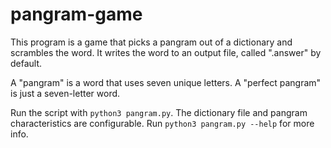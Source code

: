 # pangram-game
This program is a game that picks a pangram out of a dictionary and scrambles
the word. It writes the word to an output file, called ".answer" by default.

A "pangram" is a word that uses seven unique letters.
A "perfect pangram" is just a seven-letter word.

Run the script with `python3 pangram.py`.
The dictionary file and pangram characteristics are configurable.
Run `python3 pangram.py --help` for more info.
